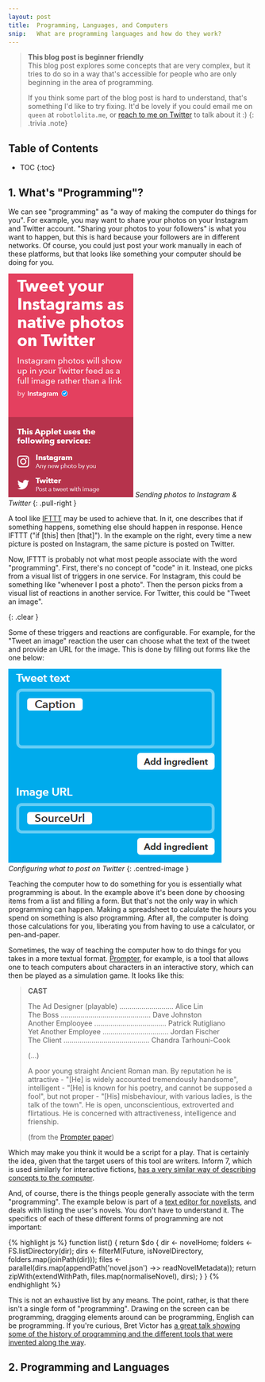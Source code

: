 ```yaml
---
layout: post
title:  Programming, Languages, and Computers
snip:   What are programming languages and how do they work?
---
```


> <strong class="heading">This blog post is beginner friendly</strong>  
> This blog post explores some concepts that are very complex, but it tries to
> do so in a way that's accessible for people who are only beginning in the area
> of programming.
> 
> If you think some part of the blog post is hard to understand, that's something
> I'd like to try fixing. It'd be lovely if you could email me on 
> `queen` at `robotlolita.me`, or [reach to me on Twitter](https://twitter.com/robotlolita)
> to talk about it :)
{: .trivia .note}

<h2>Table of Contents</h2>

  * TOC
{:toc}


## 1. What's "Programming"?

We can see "programming" as "a way of making the computer do things for you". 
For example, you may want to share your photos on your Instagram and Twitter account.
"Sharing your photos to your followers" is what you want to happen, but this is
hard because your followers are in different networks. Of course, you could just post
your work manually in each of these platforms, but that looks like something your computer
should be doing for you.

![](/files/2017/11/pl-ifttt.png)
*Sending photos to Instagram & Twitter*
{: .pull-right }

A tool like [IFTTT](https://ifttt.com/) may be used to achieve that. In it, one
describes that if something happens, something else should happen in response.
Hence IFTTT ("if [this] then [that]"). In the example on the right, every time 
a new picture is posted on Instagram, the same picture is posted on Twitter.

Now, IFTTT is probably not what most people associate with the word "programming".
First, there's no concept of "code" in it. Instead, one picks from a visual list
of triggers in one service. For Instagram, this could be something like
"whenever I post a photo". Then the person picks from a visual list of reactions
in another service. For Twitter, this could be "Tweet an image".

{: .clear }

Some of these triggers and reactions are configurable. For example, for the
"Tweet an image" reaction the user can choose what the text of the tweet and
provide an URL for the image. This is done by filling out forms like the one
below:

![](/files/2017/11/pl-ifttt2.png)
*Configuring what to post on Twitter*
{: .centred-image }

Teaching the computer how to do something for you is essentially what
programming is about. In the example above it's been done by choosing
items from a list and filling a form. But that's not the only way in 
which programming can happen. Making a spreadsheet to calculate the
hours you spend on something is also programming. After all, the
computer is doing those calculations for you, liberating you from
having to use a calculator, or pen-and-paper.

Sometimes, the way of teaching the computer how to do things for you
takes in a more textual format. [Prompter](https://versu.com/about/how-versu-works/),
for example, is a tool that allows one to teach computers about 
characters in an interactive story, which can then be played as
a simulation game. It looks like this:

> **CAST**
> 
> The Ad Designer (playable) ........................... Alice Lin  
> The Boss ............................................. Dave Johnston  
> Another Emplooyee .................................... Patrick Rutigliano  
> Yet Another Employee ................................. Jordan Fischer  
> The Client ........................................... Chandra Tarhouni-Cook
> 
> (...)
>
> A poor young straight Ancient Roman man. By reputation he is 
> attractive - "[He] is widely accounted tremendously handsome", 
> intelligent - "[He] is known for his poetry, and cannot be supposed a fool",
> but not proper - "[His] misbehaviour, with various ladies, is the talk of the town".
> He is open, unconscientious, extroverted and flirtatious. He is concerned with
> attractiveness, intelligence and frienship.
>
> (from the [Prompter paper](https://versublog.files.wordpress.com/2014/05/graham_versu.pdf))

Which may make you think it would be a script for a play. That is certainly the
idea, given that the target users of this tool are writers. Inform 7, which is 
used similarly for interactive fictions, [has a very similar way of describing concepts to the computer](http://inform7.com/learn/eg/glass/source.html).

And, of course, there is the things people generally associate with the
term "programming". The example below is part of a [text editor for novelists](http://robotlolita.me/raven/),
and deals with listing the user's novels. You don't have to understand it. The specifics of
each of these different forms of programming are not important:

{% highlight js %}
function list() {
  return $do {
    dir <- novelHome;
    folders <- FS.listDirectory(dir);
    dirs <- filterM(Future, isNovelDirectory, folders.map(joinPath(dir)));
    files <- parallel(dirs.map(appendPath('novel.json') ->> readNovelMetadata));
    return zipWith(extendWithPath, files.map(normaliseNovel), dirs);
  }
}
{% endhighlight %}

This is not an exhaustive list by any means. The point, rather, is that there
isn't a single form of "programming". Drawing on the screen can be programming,
dragging elements around can be programming, English can be programming. If
you're curious, Bret Victor has [a great talk showing some of the history of
programming and the different tools that were invented along the way](https://vimeo.com/71278954).


## 2. Programming and Languages







